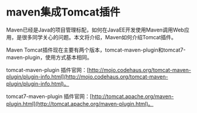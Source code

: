 # maven集成Tomcat插件

Maven已经是Java的项目管理标配，如何在JavaEE开发使用Maven调用Web应用，是很多同学关心的问题。本文将介绍，Maven如何介绍Tomcat插件。

Maven Tomcat插件现在主要有两个版本，tomcat-maven-plugin和tomcat7-maven-plugin，使用方式基本相同。

tomcat-maven-plugin 插件官网：[http://mojo.codehaus.org/tomcat-maven-plugin/plugin-info.html](http://mojo.codehaus.org/tomcat-maven-plugin/plugin-info.html)。

tomcat7-maven-plugin 插件官网：[http://tomcat.apache.org/maven-plugin.html](http://tomcat.apache.org/maven-plugin.html)。

